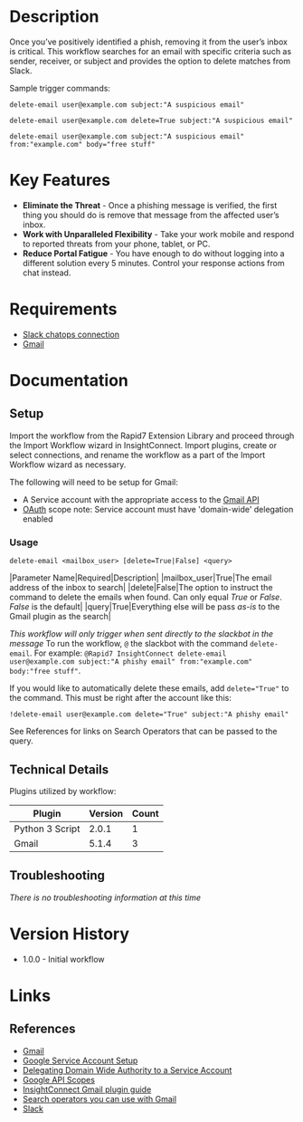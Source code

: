 # Description

Once you’ve positively identified a phish, removing it from the user’s inbox is critical. This workflow searches for an email with specific criteria such as sender, receiver, or subject and provides the option to delete matches from Slack.

Sample trigger commands:

`delete-email user@example.com subject:"A suspicious email"`

`delete-email user@example.com delete=True subject:"A suspicious email"`

`delete-email user@example.com subject:"A suspicious email" from:"example.com" body="free stuff"`

# Key Features

* **Eliminate the Threat** - Once a phishing message is verified, the first thing you should do is remove that message from the affected user’s inbox. 
* **Work with Unparalleled Flexibility** - Take your work mobile and respond to reported threats from your phone, tablet, or PC.
* **Reduce Portal Fatigue** - You have enough to do without logging into a different solution every 5 minutes. Control your response actions from chat instead.

# Requirements

* [Slack chatops connection](https://insightconnect.help.rapid7.com/docs/configure-slack-for-chatops)
* [Gmail](https://insightconnect.help.rapid7.com/docs/gmail-api)

# Documentation

## Setup

Import the workflow from the Rapid7 Extension Library and proceed through the Import Workflow wizard in InsightConnect. Import plugins, create or select connections, and rename the workflow as a part of the Import Workflow wizard as necessary.

The following will need to be setup for Gmail:
* A Service account with the appropriate access to the [Gmail API](https://developers.google.com/gmail/api/auth/web-server)
* [OAuth](https://developers.google.com/gmail/api/auth/scopes) scope
note: Service account must have 'domain-wide' delegation enabled

### Usage

`delete-email <mailbox_user> [delete=True|False] <query>`

|Parameter Name|Required|Description|
|mailbox_user|True|The email address of the inbox to search|
|delete|False|The option to instruct the command to delete the emails when found.  Can only equal _True_ or _False_. *False* is the default|
|query|True|Everything else will be pass _as-is_ to the Gmail plugin as the search|

*This workflow will only trigger when sent directly to the slackbot in the message*
To run the workflow, `@` the slackbot with the command `delete-email`.
For example:
`@Rapid7 InsightConnect delete-email user@example.com subject:"A phishy email" from:"example.com" body:"free stuff"`.

If you would like to automatically delete these emails, add `delete="True"` to the command. This must be right after the account like this:

`!delete-email user@example.com delete="True" subject:"A phishy email"`

See References for links on Search Operators that can be passed to the query.

## Technical Details

Plugins utilized by workflow:

|Plugin|Version|Count|
|----|----|--------|
|Python 3 Script|2.0.1|1|
|Gmail|5.1.4|3|

## Troubleshooting

_There is no troubleshooting information at this time_

# Version History

* 1.0.0 - Initial workflow

# Links

## References

* [Gmail](https://mail.google.com/)
* [Google Service Account Setup](https://developers.google.com/gmail/api/auth/web-server)
* [Delegating Domain Wide Authority to a Service Account](https://developers.google.com/identity/protocols/OAuth2ServiceAccount#delegatingauthority)
* [Google API Scopes](https://developers.google.com/gmail/api/auth/scopes)
* [InsightConnect Gmail plugin guide](https://insightconnect.help.rapid7.com/docs/gmail-api)
* [Search operators you can use with Gmail](https://support.google.com/mail/answer/7190)
* [Slack](https://slack.com/)
